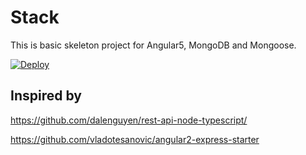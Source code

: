 # Stack

This is basic skeleton project for Angular5, MongoDB and Mongoose.

[![Deploy](https://www.herokucdn.com/deploy/button.png)](https://heroku.com/deploy)


## Inspired by

https://github.com/dalenguyen/rest-api-node-typescript/

https://github.com/vladotesanovic/angular2-express-starter


